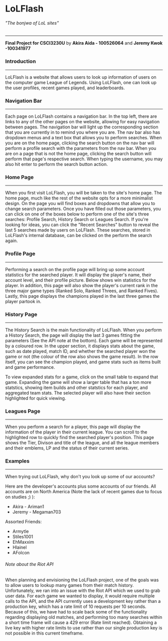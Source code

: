 # LoLFlash

###### *"The bonjwa of LoL sites"*
---
**Final Project for CSCI3230U**
by
**Akira Aida - 100526064** and **Jeremy Kwok -100341977**

### Introduction
---
LoLFlash is a website that allows users to look up information of users on the computer game League of Legends. Using LoLFlash, one can look up the user profiles, recent games played, and leaderboards.

### Navigation Bar
---
Each page on LoLFlash contains a navigation bar. In the top left, there are links to any of the other pages on the website, allowing for easy navigation between pages. The navigation bar will light up the corresponding section that you are currently in to remind you where you are. The nav bar also has dropdown menus and a text box that allows you to perform searches. When you are on the home page, clicking the search button on the nav bar will perform a profile search with the parameters from the nav bar. When you are on a page that is not the home page, clicking the search button will perform that page's respective search. When typing the username, you may also hit enter to perform the search button action.

### Home Page
---
When you first visit LoLFlash, you will be taken to the site's home page. The home page, much like the rest of the website opts for a more minimalist design. On the page you will find boxes and dropdowns that allow you to change search parameters. Once you have filled out those parameters, you can click on one of the boxes below to perform one of the site's three searches: Profile Search, History Search or Leagues Search. If you're looking for ideas, you can click the "Recent Searches" button to reveal the last 5 searches made by users on LoLFlash. These searches, stored in LoLFlash's internal database, can be clicked on the perform the search again. 

### Profile Page
---
Performing a search on the profile page will bring up some account statistics for the searched player. It will display the player's name, their account level, and their profile picture. Below shows win statistics for the player. In addition, this page will also show the player's current rank in the three major game types (Ranked Solo, Ranked Threes, and Ranked Fives). Lastly, this page displays the champions played in the last three games the player partook in.

### History Page
---
The History Search is the main functionality of LoLFlash. When you perform a History Search, the page will display the last 3 games fitting the parameters (See the API note at the bottom). Each game will be represented by a coloured row. In the upper section, it displays stats about the game, such as date played, match ID, and whether the searched player won the game or not (the colour of the row also shows the game result). In the row itself, you can see the champion played, and game stats such as items built and game performance. 

To view expanded stats for a game, click on the small table to expand that game. Expanding the game will show a larger table that has a ton more statstics, showing item builds and other statstics for each player, and aggregated team stats. The selected player will also have their section highlighted for quick viewing.

### Leagues Page
---
When you perform a search for a player, this page will display the information of the player in their current league. You can scroll to the highlighted row to quickly find the searched player's position. This page shows the Tier, Divison and title of the league, and all the league members and their emblems, LP and the status of their current series. 

### Examples
---
When trying out LoLFlash, why don't you look up some of our accounts?

Here are the developer's accounts plus some accounts of our friends. All accounts are on North America (Note the lack of recent games due to focus on studies ;) ):

* Akira - Ariman1 
* Jeremy - Megaman703

Assorted Friends:

* Armytle
* Stiles1001
* EhMaxxim
* Hlainel
* AFolcon

###### Note about the Riot API
When planning and envisioning the LoLFlash project, one of the goals was to allow users to lookup many games from their match history. Unfortunately, we ran into an issue with the Riot API which we used to grab user data. For each game we wanted to display, it would require multiple calls to the API, and the API currently uses a development key rather than a production key, which has a rate limit of 10 requests per 10 seconds. Because of this, we have had to scale back some of the functionality regarding displaying old matches, and performing too many searches within a short time frame will cause a 429 error (Rate limit reached). Obtaining a live key with higher rate limits to use rather than our single production key is not possible in this current timeframe.
